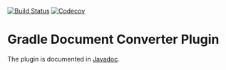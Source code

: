 [![Build Status](https://travis-ci.org/Myllyenko/gradle-document-converter-plugin.svg?branch=master)](https://travis-ci.org/Myllyenko/gradle-document-converter-plugin) [![Codecov](https://img.shields.io/codecov/c/github/Myllyenko/gradle-document-converter-plugin/coverage.svg?branch=master)](https://codecov.io/github/Myllyenko/gradle-document-converter-plugin?branch=master)

# Gradle Document Converter Plugin
The plugin is documented in [Javadoc](https://myllyenko.github.io/gradle-document-converter-plugin/).

